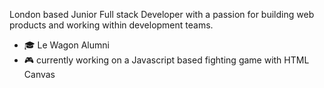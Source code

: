 London based Junior Full stack Developer with a passion for
building web products and working within development teams.
- :mortar_board: Le Wagon Alumni 
- :video_game: currently working on a Javascript based fighting game with HTML Canvas

<!--
**BlakeMack/BlakeMack** is a ✨ _special_ ✨ repository because its `README.md` (this file) appears on your GitHub profile.

Here are some ideas to get you started:

- 🔭 I’m currently working on ...
